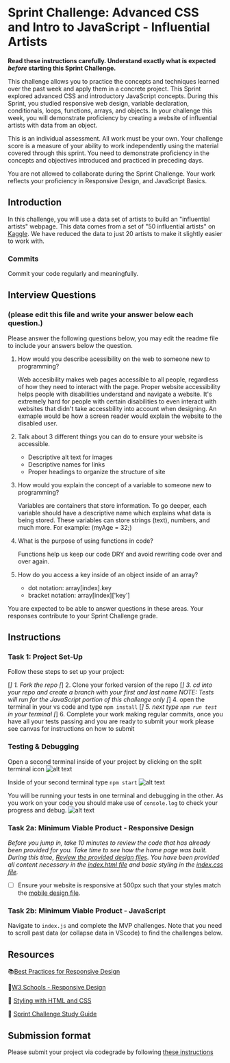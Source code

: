 # Sprint Challenge: Advanced CSS and Intro to JavaScript - Influential Artists

**Read these instructions carefully. Understand exactly what is expected _before_ starting this Sprint Challenge.**

This challenge allows you to practice the concepts and techniques learned over the past week and apply them in a concrete project. This Sprint explored advanced CSS and introductory JavaScript concepts. During this Sprint, you studied responsive web design, variable declaration, conditionals, loops, functions, arrays, and objects. In your challenge this week, you will demonstrate proficiency by creating a website of influential artists with data from an object.

This is an individual assessment. All work must be your own. Your challenge score is a measure of your ability to work independently using the material covered through this sprint. You need to demonstrate proficiency in the concepts and objectives introduced and practiced in preceding days.

You are not allowed to collaborate during the Sprint Challenge. Your work reflects your proficiency in Responsive Design, and JavaScript Basics.

## Introduction

In this challenge, you will use a data set of artists to build an "influential artists" webpage. This data comes from a set of "50 influential artists" on [Kaggle](https://www.kaggle.com/ikarus777/best-artworks-of-all-time). We have reduced the data to just 20 artists to make it slightly easier to work with.

### Commits

Commit your code regularly and meaningfully.

## Interview Questions

### (please edit this file and write your answer below each question.)

Please answer the following questions below, you may edit the readme file to include your answers below the question.

1. How would you describe acessibility on the web to someone new to programming?

   Web accesibility makes web pages accessible to all people, regardless of how they need to interact with the page. Proper website accessibility helps people with disabilities understand and navigate a website. It's extremely hard for people with certain disabilities to even interact with websites that didn't take accessbility into account when designing. An exmaple would be how a screen reader would explain the website to the disabled user.

2. Talk about 3 different things you can do to ensure your website is accessible.

   - Descriptive alt text for images
   - Descriptive names for links
   - Proper headings to organize the structure of site

3. How would you explain the concept of a variable to someone new to programming?

   Variables are containers that store information. To go deeper, each variable should have a descriptive name which explains what data is being stored. These variables can store strings (text), numbers, and much more. For example: (myAge = 32;)

4. What is the purpose of using functions in code?

   Functions help us keep our code DRY and avoid rewriting code over and over again.

5. How do you access a key inside of an object inside of an array?

   - dot notation: array[index].key
   - bracket notation: array[index]['key']

You are expected to be able to answer questions in these areas. Your responses contribute to your Sprint Challenge grade.

## Instructions

### Task 1: Project Set-Up

Follow these steps to set up your project:

[*] 1. Fork the repo
[*] 2. Clone your forked version of the repo
[*] 3. cd into your repo and create a branch with your first and last name
NOTE: Tests will run for the JavaScript portion of this challenge only
[*] 4. open the terminal in your vs code and type `npm install`
[*] 5. next type `npm run test` in your terminal
[*] 6. Complete your work making regular commits, once you have all your tests passing and you are ready to submit your work please see canvas for instructions on how to submit

### Testing & Debugging

Open a second terminal inside of your project by clicking on the split terminal icon
![alt text](assets/split_terminal.png "Split Terminal")

Inside of your second terminal type `npm start`
![alt text](assets/npm_start.png "type npm start")

You will be running your tests in one terminal and debugging in the other. As you work on your code you should make use of `console.log` to check your progress and debug.
![alt text](assets/tests_debug_terminal_final.png "your terminal should look like this")

### Task 2a: Minimum Viable Product - Responsive Design

_Before you jump in, take 10 minutes to review the code that has already been provided for you. Take time to see how the home page was built. During this time, [Review the provided design files](design/). You have been provided all content necessary in the [index.html file](index.html) and basic styling in the [index.css file](css/index.css)._

- [ ] Ensure your website is responsive at 500px such that your styles match the [mobile design file](design/Mobile.png).

### Task 2b: Minimum Viable Product - JavaScript

Navigate to `index.js` and complete the MVP challenges. Note that you need to scroll past data (or collapse data in VScode) to find the challenges below.

## Resources

📚[Best Practices for Responsive Design](https://www.browserstack.com/guide/responsive-design-breakpoints)

🤝[W3 Schools - Responsive Design](https://www.w3schools.com/html/html_responsive.asp)

👀 [Styling with HTML and CSS](https://www.w3schools.com/html/html_css.asp)

🦄 [Sprint Challenge Study Guide](https://www.notion.so/lambdaschool/Unit-1-Sprint-2-Study-Guide-16f656025c8744458addb068e6348101)

## Submission format

Please submit your project via codegrade by following [these instructions](https://www.notion.so/lambdaschool/Submitting-an-assignment-via-Code-Grade-A-Step-by-Step-Walkthrough-07bd65f5f8364e709ecb5064735ce374)

